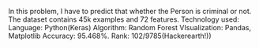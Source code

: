 In this problem, I have to predict that whether the Person is criminal or not.
The dataset contains 45k examples and 72 features.
Technology used:
Language: Python(Keras)
Algorithm: Random Forest
VIsualization: Pandas, Matplotlib
Accuracy: 95.468%.
Rank: 102/9785(Hackerearth!))

